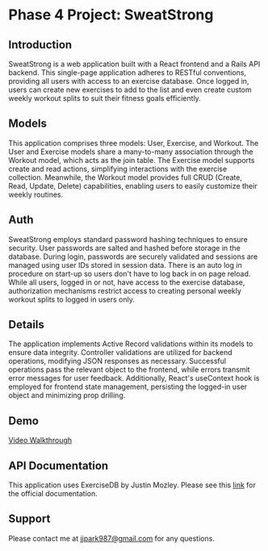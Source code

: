 # Phase 4 Project: SweatStrong

## Introduction
SweatStrong is a web application built with a React frontend and a Rails API backend. This single-page application adheres to RESTful conventions, providing all users with access to an exercise database. Once logged in, users can create new exercises to add to the list and even create custom weekly workout splits to suit their fitness goals efficiently.

## Models
This application comprises three models: User, Exercise, and Workout. The User and Exercise models share a many-to-many association through the Workout model, which acts as the join table. The Exercise model supports create and read actions, simplifying interactions with the exercise collection. Meanwhile, the Workout model provides full CRUD (Create, Read, Update, Delete) capabilities, enabling users to easily customize their weekly routines.

## Auth
SweatStrong employs standard password hashing techniques to ensure security. User passwords are salted and hashed before storage in the database. During login, passwords are securely validated and sessions are managed using user IDs stored in session data. There is an auto log in procedure on start-up so users don't have to log back in on page reload. While all users, logged in or not, have access to the exercise database, authorization mechanisms restrict access to creating personal weekly workout splits to logged in users only.

## Details
The application implements Active Record validations within its models to ensure data integrity. Controller validations are utilized for backend operations, modifying JSON responses as necessary. Successful operations pass the relevant object to the frontend, while errors transmit error messages for user feedback. Additionally, React's useContext hook is employed for frontend state management, persisting the logged-in user object and minimizing prop drilling.

## Demo

[Video Walkthrough](https://youtu.be/DLP_9V0HKio)

## API Documentation
This application uses ExerciseDB by Justin Mozley. Please see this [link](https://rapidapi.com/justin-WFnsXH_t6/api/exercisedb) for the official documentation.

## Support
Please contact me at jjpark987@gmail.com for any questions.

